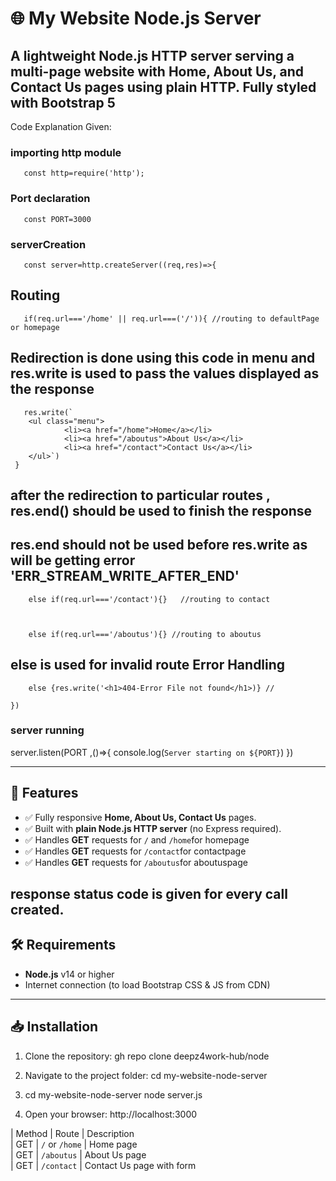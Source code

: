 # 🌐 My Website Node.js Server


A **lightweight Node.js HTTP server** serving a multi-page website with **Home**, **About Us**, and **Contact Us** pages using plain HTTP. Fully styled with **Bootstrap 5** 
---
Code Explanation Given:

### importing http module

       const http=require('http');   

### Port declaration

       const PORT=3000                   

### serverCreation

       const server=http.createServer((req,res)=>{  

## Routing

       if(req.url==='/home' || req.url===('/')){ //routing to defaultPage or homepage
        
## Redirection is done using this code in menu and res.write is used to pass the values displayed as the response


       res.write(`
        <ul class="menu">           
                <li><a href="/home">Home</a></li>
                <li><a href="/aboutus">About Us</a></li>
                <li><a href="/contact">Contact Us</a></li>
        </ul>`)
     }
## after the redirection to particular routes , res.end() should be used to finish the response

## res.end should not be used before res.write as will be getting error 'ERR_STREAM_WRITE_AFTER_END'

        else if(req.url==='/contact'){}   //routing to contact

    

        else if(req.url==='/aboutus'){} //routing to aboutus


## else is used for invalid route Error Handling

        else {res.write('<h1>404-Error File not found</h1>)} // 

    })


### server running
server.listen(PORT ,()=>{
    console.log(`Server starting on ${PORT}`)
})


********************************************************
## 🚀 Features

- ✅ Fully responsive **Home, About Us, Contact Us** pages.  
- ✅ Built with **plain Node.js HTTP server** (no Express required).  
- ✅ Handles **GET**  requests for `/` and `/home`for homepage
- ✅ Handles **GET**  requests for `/contact`for contactpage
- ✅ Handles **GET**  requests for `/aboutus`for aboutuspage

response status code is given for every call created.
---

## 🛠 Requirements

- **Node.js** v14 or higher  
- Internet connection (to load Bootstrap CSS & JS from CDN)  

---

## 📥 Installation

1. Clone the repository:
gh repo clone deepz4work-hub/node

2. Navigate to the project folder:
cd my-website-node-server

3. cd my-website-node-server
node server.js

4. Open your browser:
http://localhost:3000

| Method | Route               |    Description   
| GET    | `/` or `/home`      | Home page                              
| GET    | `/aboutus`          | About Us page                              
| GET    | `/contact`        | Contact Us page with form   



